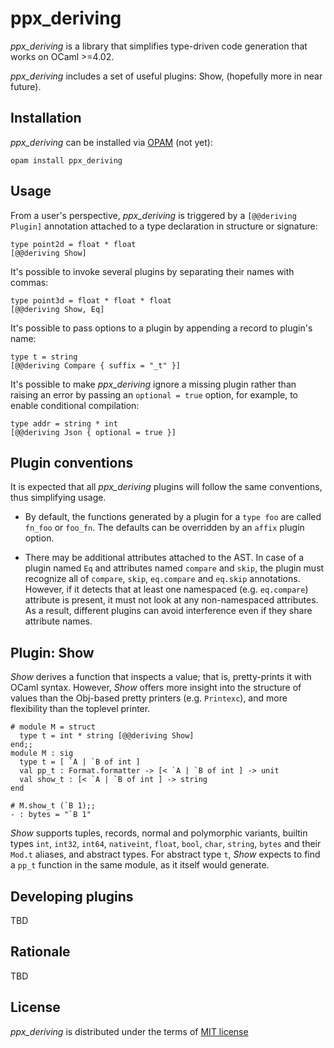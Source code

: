 ppx_deriving
============

_ppx_deriving_ is a library that simplifies type-driven code generation that works on OCaml >=4.02.

_ppx_deriving_ includes a set of useful plugins: Show, (hopefully more in near future).

Installation
------------

_ppx_deriving_ can be installed via [OPAM](http://opam.ocaml.org) (not yet):

    opam install ppx_deriving

Usage
-----

From a user's perspective, _ppx_deriving_ is triggered by a `[@@deriving Plugin]` annotation attached to a type declaration in structure or signature:

    type point2d = float * float
    [@@deriving Show]

It's possible to invoke several plugins by separating their names with commas:

    type point3d = float * float * float
    [@@deriving Show, Eq]

It's possible to pass options to a plugin by appending a record to plugin's name:

    type t = string
    [@@deriving Compare { suffix = "_t" }]

It's possible to make _ppx_deriving_ ignore a missing plugin rather than raising an error by passing an `optional = true` option, for example, to enable conditional compilation:

    type addr = string * int
    [@@deriving Json { optional = true }]

Plugin conventions
------------------

It is expected that all _ppx_deriving_ plugins will follow the same conventions, thus simplifying usage.

  * By default, the functions generated by a plugin for a `type foo` are called `fn_foo` or `foo_fn`. The defaults can be overridden by an `affix` plugin option.

  * There may be additional attributes attached to the AST. In case of a plugin named `Eq` and attributes named `compare` and `skip`, the plugin must recognize all of `compare`, `skip`, `eq.compare` and `eq.skip` annotations. However, if it detects that at least one namespaced (e.g. `eq.compare`) attribute is present, it must not look at any non-namespaced attributes. As a result, different plugins can avoid interference even if they share attribute names.

Plugin: Show
------------

_Show_ derives a function that inspects a value; that is, pretty-prints it with OCaml syntax. However, _Show_ offers more insight into the structure of values than the Obj-based pretty printers (e.g. `Printexc`), and more flexibility than the toplevel printer.


    # module M = struct
      type t = int * string [@@deriving Show]
    end;;
    module M : sig
      type t = [ `A | `B of int ]
      val pp_t : Format.formatter -> [< `A | `B of int ] -> unit
      val show_t : [< `A | `B of int ] -> string
    end

    # M.show_t (`B 1);;
    - : bytes = "`B 1"

_Show_ supports tuples, records, normal and polymorphic variants, builtin types `int`, `int32`, `int64`, `nativeint`, `float`, `bool`, `char`, `string`, `bytes` and their `Mod.t` aliases, and abstract types. For abstract type `t`, _Show_ expects to find a `pp_t` function in the same module, as it itself would generate.

Developing plugins
------------------

TBD

Rationale
---------

TBD

License
-------

_ppx_deriving_ is distributed under the terms of [MIT license](LICENSE.txt)
